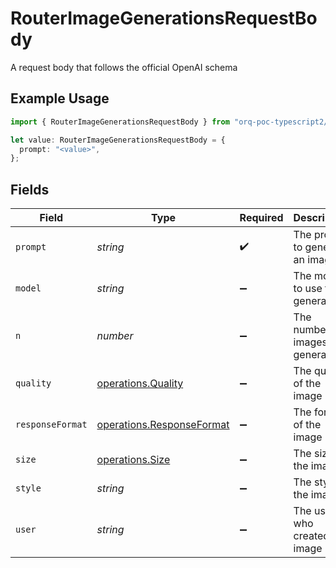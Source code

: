 # RouterImageGenerationsRequestBody

A request body that follows the official OpenAI schema

## Example Usage

```typescript
import { RouterImageGenerationsRequestBody } from "orq-poc-typescript2/models/operations";

let value: RouterImageGenerationsRequestBody = {
  prompt: "<value>",
};
```

## Fields

| Field                                                                  | Type                                                                   | Required                                                               | Description                                                            |
| ---------------------------------------------------------------------- | ---------------------------------------------------------------------- | ---------------------------------------------------------------------- | ---------------------------------------------------------------------- |
| `prompt`                                                               | *string*                                                               | :heavy_check_mark:                                                     | The prompt to generate an image                                        |
| `model`                                                                | *string*                                                               | :heavy_minus_sign:                                                     | The model to use for generation                                        |
| `n`                                                                    | *number*                                                               | :heavy_minus_sign:                                                     | The number of images to generate                                       |
| `quality`                                                              | [operations.Quality](../../models/operations/quality.md)               | :heavy_minus_sign:                                                     | The quality of the image                                               |
| `responseFormat`                                                       | [operations.ResponseFormat](../../models/operations/responseformat.md) | :heavy_minus_sign:                                                     | The format of the image                                                |
| `size`                                                                 | [operations.Size](../../models/operations/size.md)                     | :heavy_minus_sign:                                                     | The size of the image                                                  |
| `style`                                                                | *string*                                                               | :heavy_minus_sign:                                                     | The style of the image                                                 |
| `user`                                                                 | *string*                                                               | :heavy_minus_sign:                                                     | The user who created the image                                         |